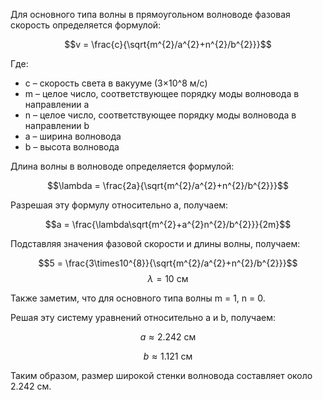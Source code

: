 Для основного типа волны в прямоугольном волноводе фазовая скорость определяется формулой:

$$v = \frac{c}{\sqrt{m^{2}/a^{2}+n^{2}/b^{2}}}$$

Где:

- c – скорость света в вакууме (3×10^8 м/с)
- m – целое число, соответствующее порядку моды волновода в направлении a
- n – целое число, соответствующее порядку моды волновода в направлении b
- a – ширина волновода
- b – высота волновода

Длина волны в волноводе определяется формулой:

$$\lambda = \frac{2a}{\sqrt{m^{2}/a^{2}+n^{2}/b^{2}}}$$

Разрешая эту формулу относительно a, получаем:

$$a = \frac{\lambda\sqrt{m^{2}+a^{2}n^{2}/b^{2}}}{2m}$$

Подставляя значения фазовой скорости и длины волны, получаем:

$$5 = \frac{3\times10^{8}}{\sqrt{m^{2}/a^{2}+n^{2}/b^{2}}}$$
$$\lambda = 10 \text{ см}$$

Также заметим, что для основного типа волны m = 1, n = 0.

Решая эту систему уравнений относительно a и b, получаем:

$$a \approx 2.242 \text{ см}$$

$$b \approx 1.121 \text{ см}$$

Таким образом, размер широкой стенки волновода составляет около 2.242 см.
